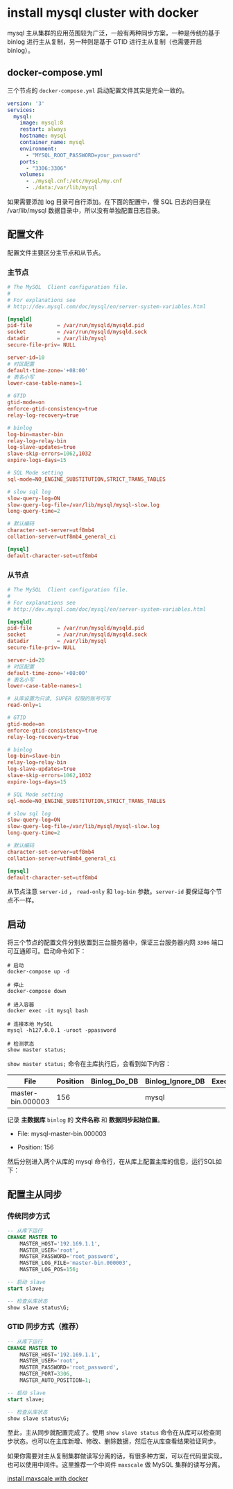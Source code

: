 # install mysql cluster with docker

mysql 主从集群的应用范围较为广泛，一般有两种同步方案，一种是传统的基于 binlog 进行主从复制，另一种则是基于 GTID 进行主从复制（也需要开启 binlog）。

## docker-compose.yml

三个节点的 `docker-compose.yml` 启动配置文件其实是完全一致的。

```yaml
version: '3'
services:
  mysql:
    image: mysql:8
    restart: always
    hostname: mysql
    container_name: mysql
    environment:
      - "MYSQL_ROOT_PASSWORD=your_password"
    ports:
      - "3306:3306"
    volumes:
      - ./mysql.cnf:/etc/mysql/my.cnf
      - ./data:/var/lib/mysql
```

如果需要添加 log 目录可自行添加。在下面的配置中，慢 SQL 日志的目录在 /var/lib/mysql 数据目录中，所以没有单独配置日志目录。

## 配置文件

配置文件主要区分主节点和从节点。

### 主节点

```cnf
# The MySQL  Client configuration file.
#
# For explanations see
# http://dev.mysql.com/doc/mysql/en/server-system-variables.html

[mysqld]
pid-file        = /var/run/mysqld/mysqld.pid
socket          = /var/run/mysqld/mysqld.sock
datadir         = /var/lib/mysql
secure-file-priv= NULL

server-id=10
# 时区配置
default-time-zone='+08:00'
# 表名小写
lower-case-table-names=1

# GTID
gtid-mode=on
enforce-gtid-consistency=true
relay-log-recovery=true

# binlog
log-bin=master-bin
relay-log=relay-bin
log-slave-updates=true
slave-skip-errors=1062,1032
expire-logs-days=15

# SQL Mode setting
sql-mode=NO_ENGINE_SUBSTITUTION,STRICT_TRANS_TABLES

# slow sql log
slow-query-log=ON
slow-query-log-file=/var/lib/mysql/mysql-slow.log
long-query-time=2

# 默认编码
character-set-server=utf8mb4
collation-server=utf8mb4_general_ci

[mysql]
default-character-set=utf8mb4
```

### 从节点

```cnf
# The MySQL  Client configuration file.
#
# For explanations see
# http://dev.mysql.com/doc/mysql/en/server-system-variables.html

[mysqld]
pid-file        = /var/run/mysqld/mysqld.pid
socket          = /var/run/mysqld/mysqld.sock
datadir         = /var/lib/mysql
secure-file-priv= NULL

server-id=20
# 时区配置
default-time-zone='+08:00'
# 表名小写
lower-case-table-names=1

# 从库设置为只读, SUPER 权限的账号可写
read-only=1

# GTID
gtid-mode=on
enforce-gtid-consistency=true
relay-log-recovery=true

# binlog
log-bin=slave-bin
relay-log=relay-bin
log-slave-updates=true
slave-skip-errors=1062,1032
expire-logs-days=15

# SQL Mode setting
sql-mode=NO_ENGINE_SUBSTITUTION,STRICT_TRANS_TABLES

# slow sql log
slow-query-log=ON
slow-query-log-file=/var/lib/mysql/mysql-slow.log
long-query-time=2

# 默认编码
character-set-server=utf8mb4
collation-server=utf8mb4_general_ci

[mysql]
default-character-set=utf8mb4
```

从节点注意 `server-id` ， `read-only` 和 `log-bin` 参数。`server-id` 要保证每个节点不一样。

## 启动

将三个节点的配置文件分别放置到三台服务器中，保证三台服务器内网 `3306` 端口可互通即可。启动命令如下：

```shell
# 启动
docker-compose up -d

# 停止
docker-compose down

# 进入容器
docker exec -it mysql bash

# 连接本地 MySQL
mysql -h127.0.0.1 -uroot -ppassword

# 检测状态
show master status;
```

`show master status;` 命令在主库执行后，会看到如下内容：

| File                    | Position | Binlog_Do_DB | Binlog_Ignore_DB | Executed_Gtid_Set |
| ----------------------- | -------- | ------------ | ---------------- | ----------------- |
| master-bin.000003       | 156      |              | mysql            |                   |

记录 **主数据库** `binlog` 的 **文件名称** 和 **数据同步起始位置**。

* File: mysql-master-bin.000003

* Position: 156

然后分别进入两个从库的 mysql 命令行，在从库上配置主库的信息，运行SQL如下：

## 配置主从同步

### 传统同步方式

```sql
-- 从库下运行
CHANGE MASTER TO
    MASTER_HOST='192.169.1.1',
    MASTER_USER='root',
    MASTER_PASSWORD='root_password',
    MASTER_LOG_FILE='master-bin.000003',
    MASTER_LOG_POS=156;

-- 启动 slave
start slave;

-- 检查从库状态
show slave status\G;
```

### GTID 同步方式（推荐）

```sql
-- 从库下运行
CHANGE MASTER TO
    MASTER_HOST='192.169.1.1',
    MASTER_USER='root',
    MASTER_PASSWORD='root_password',
	MASTER_PORT=3306,
    MASTER_AUTO_POSITION=1;

-- 启动 slave
start slave;

-- 检查从库状态
show slave status\G;
```

至此，主从同步就配置完成了。使用 `show slave status` 命令在从库可以检查同步状态。也可以在主库新增、修改、删除数据，然后在从库查看结果验证同步。

如果你需要对主从复制集群做读写分离的话，有很多种方案，可以在代码里实现，也可以使用中间件。这里推荐一个中间件 `maxscale` 做 MySQL 集群的读写分离。

[install maxscale with docker](../maxscale/README.md)